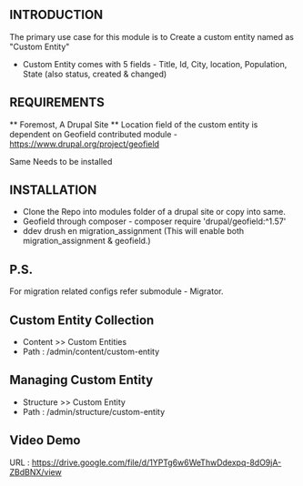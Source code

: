 ## INTRODUCTION

The primary use case for this module is to Create a custom entity named as "Custom Entity"

- Custom Entity comes with 5 fields - Title, Id, City, location, Population, State (also status, created & changed)

## REQUIREMENTS
** Foremost, A Drupal Site **
Location field of the custom entity is dependent on Geofield contributed module - https://www.drupal.org/project/geofield

Same Needs to be installed 

## INSTALLATION
 - Clone the Repo into modules folder of a drupal site or copy into same.
 - Geofield through composer - composer require 'drupal/geofield:^1.57'
 - ddev drush en migration_assignment (This will enable both migration_assignment & geofield.)

## P.S.
For migration related configs refer submodule - Migrator.

## Custom Entity Collection
- Content >> Custom Entities
- Path : /admin/content/custom-entity

## Managing Custom Entity
- Structure >> Custom Entity
- Path : /admin/structure/custom-entity

## Video Demo 
URL : https://drive.google.com/file/d/1YPTg6w6WeThwDdexpq-8dO9jA-ZBdBNX/view

